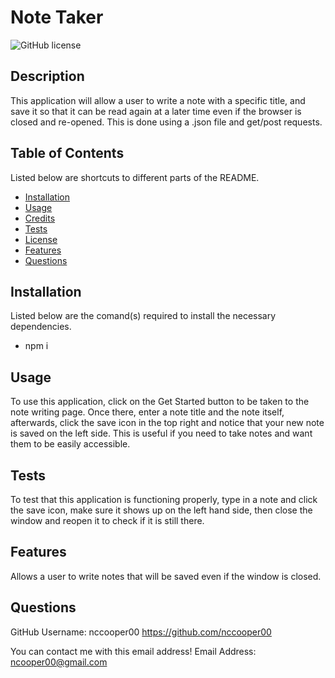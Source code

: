 # Note Taker
                
![GitHub license](https://img.shields.io/badge/license-MIT-blue)
                
## Description
                        
This application will allow a user to write a note with a specific title, and save it so that it can be read again at a later time even if the browser is closed and re-opened. This is done using a .json file and get/post requests.
                        
## Table of Contents
                        
Listed below are shortcuts to different parts of the README.
- [Installation](#installation)
- [Usage](#usage)
- [Credits](#credits)
- [Tests](#tests)
- [License](#liscense)
- [Features](#features)
- [Questions](#questions)
                        
## Installation
                
Listed below are the comand(s) required to install the necessary dependencies.    
-   npm i
                        
## Usage
                        
To use this application, click on the Get Started button to be taken to the note writing page. Once there, enter a note title and the note itself, afterwards, click the save icon in the top right and notice that your new note is saved on the left side. This is useful if you need to take notes and want them to be easily accessible.
                        
                        
## Tests 
                        
To test that this application is functioning properly, type in a note and click the save icon, make sure it shows up on the left hand side, then close the window and reopen it to check if it is still there.
                        
## Features
                        
Allows a user to write notes that will be saved even if the window is closed.
                
## Questions
                
GitHub Username: nccooper00
https://github.com/nccooper00
                
You can contact me with this email address!
Email Address: ncooper00@gmail.com